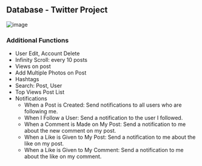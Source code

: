 ## Database - Twitter Project

![image](https://github.com/user-attachments/assets/3965bea4-c638-46b9-b0d1-9ae17362311f)


### Additional Functions
- User Edit, Account Delete
- Infinity Scroll: every 10 posts
- Views on post
- Add Multiple Photos on Post
- Hashtags
- Search: Post, User
- Top Views Post List
- Notifications
  - When a Post is Created: Send notifications to all users who are following me.
  - When I Follow a User: Send a notification to the user I followed.
  - When a Comment is Made on My Post: Send a notification to me about the new comment on my post.
  - When a Like is Given to My Post: Send a notification to me about the like on my post.
  - When a Like is Given to My Comment: Send a notification to me about the like on my comment.
